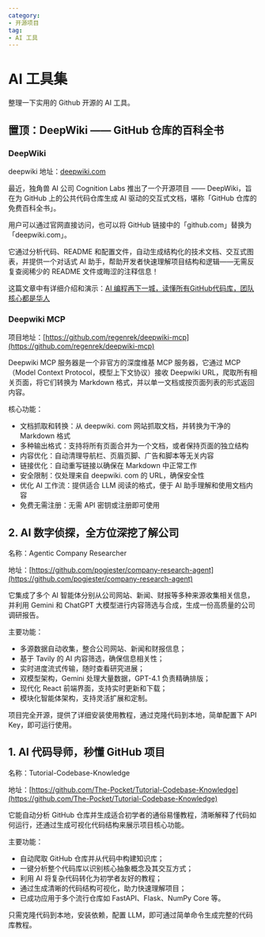 ```yaml
---
category: 
- 开源项目
tag: 
- AI 工具
---
```


# AI 工具集

整理一下实用的 Github 开源的 AI 工具。

<!-- more -->

## 置顶：DeepWiki —— GitHub 仓库的百科全书

### DeepWiki

deepwiki 地址：[deepwiki.com](https://deepwiki.com)

最近，独角兽 AI 公司 Cognition Labs 推出了一个开源项目 —— DeepWiki，旨在为 GitHub 上的公共代码仓库生成 AI 驱动的交互式文档，堪称「GitHub 仓库的免费百科全书」。

用户可以通过官网直接访问，也可以将 GitHub 链接中的「github.com」替换为「deepwiki.com」。

它通过分析代码、README 和配置文件，自动生成结构化的技术文档、交互式图表，并提供一个对话式 AI 助手，帮助开发者快速理解项目结构和逻辑——无需反复查阅稀少的 README 文件或晦涩的注释信息！

这篇文章中有详细介绍和演示：[AI 编程再下一城，读懂所有GitHub代码库，团队核心都是华人](https://mp.weixin.qq.com/s?__biz=MzA4MjYwMTc5Nw==&mid=2648997893&idx=1&sn=4dd9b641add65788f4bbf79001d14b05&scene=21#wechat_redirect)


### Deepwiki MCP

项目地址：[https://github.com/regenrek/deepwiki-mcp](https://github.com/regenrek/deepwiki-mcp)

Deepwiki MCP 服务器是一个非官方的深度维基 MCP 服务器，它通过 MCP（Model Context Protocol，模型上下文协议）接收 Deepwiki URL，爬取所有相关页面，将它们转换为 Markdown 格式，并以单一文档或按页面列表的形式返回内容。

核心功能：

- 文档抓取和转换：从 deepwiki. com 网站抓取文档，并转换为干净的 Markdown 格式
- 多种输出格式：支持将所有页面合并为一个文档，或者保持页面的独立结构
- 内容优化：自动清理导航栏、页眉页脚、广告和脚本等无关内容
- 链接优化：自动重写链接以确保在 Markdown 中正常工作
- 安全限制：仅处理来自 deepwiki. com 的 URL，确保安全性
- 优化 AI 工作流：提供适合 LLM 阅读的格式，便于 AI 助手理解和使用文档内容
- 免费无需注册：无需 API 密钥或注册即可使用

## 2. AI 数字侦探，全方位深挖了解公司

名称：Agentic Company Researcher

地址：[https://github.com/pogjester/company-research-agent](https://github.com/pogjester/company-research-agent)

它集成了多个 AI 智能体分别从公司网站、新闻、财报等多种来源收集相关信息，并利用 Gemini 和 ChatGPT 大模型进行内容筛选与合成，生成一份高质量的公司调研报告。

主要功能：

- 多源数据自动收集，整合公司网站、新闻和财报信息；
- 基于 Tavily 的 AI 内容筛选，确保信息相关性；
- 实时进度流式传输，随时查看研究进展；
- 双模型架构，Gemini 处理大量数据，GPT-4.1 负责精确排版；
- 现代化 React 前端界面，支持实时更新和下载；
- 模块化智能体架构，支持灵活扩展和定制。

项目完全开源，提供了详细安装使用教程，通过克隆代码到本地，简单配置下 API Key，即可运行使用。

## 1. AI 代码导师，秒懂 GitHub 项目

名称：Tutorial-Codebase-Knowledge

地址：[https://github.com/The-Pocket/Tutorial-Codebase-Knowledge](https://github.com/The-Pocket/Tutorial-Codebase-Knowledge)

它能自动分析 GitHub 仓库并生成适合初学者的通俗易懂教程，清晰解释了代码如何运行，还通过生成可视化代码结构来展示项目核心功能。

主要功能：

- 自动爬取 GitHub 仓库并从代码中构建知识库；
- 一键分析整个代码库以识别核心抽象概念及其交互方式；
- 利用 AI 将复杂代码转化为初学者友好的教程；
- 通过生成清晰的代码结构可视化，助力快速理解项目；
- 已成功应用于多个流行仓库如 FastAPI、Flask、NumPy Core 等。

只需克隆代码到本地，安装依赖，配置 LLM，即可通过简单命令生成完整的代码库教程。
